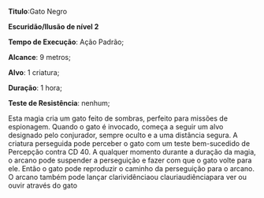 **Titulo**:Gato Negro

**Escuridão/Ilusão de nível 2**

**Tempo de Execução**: Ação Padrão;

**Alcance**: 9 metros;

**Alvo**: 1 criatura;

**Duração**: 1 hora;

**Teste de Resistência**: nenhum;

Esta magia cria um gato feito de sombras, perfeito para missões de espionagem. 
Quando o gato é invocado, começa a seguir um alvo designado pelo conjurador, 
sempre oculto e a uma distância segura. A 
criatura perseguida pode perceber o gato 
com um teste bem-sucedido de Percepção 
contra CD 40. A qualquer momento durante a duração da magia, o arcano pode 
suspender a perseguição e fazer com que 
o gato volte para ele. Então o gato pode 
reproduzir o caminho da perseguição para 
o arcano. O arcano também pode lançar 
clarividênciaou clauriaudiênciapara ver 
ou ouvir através do gato